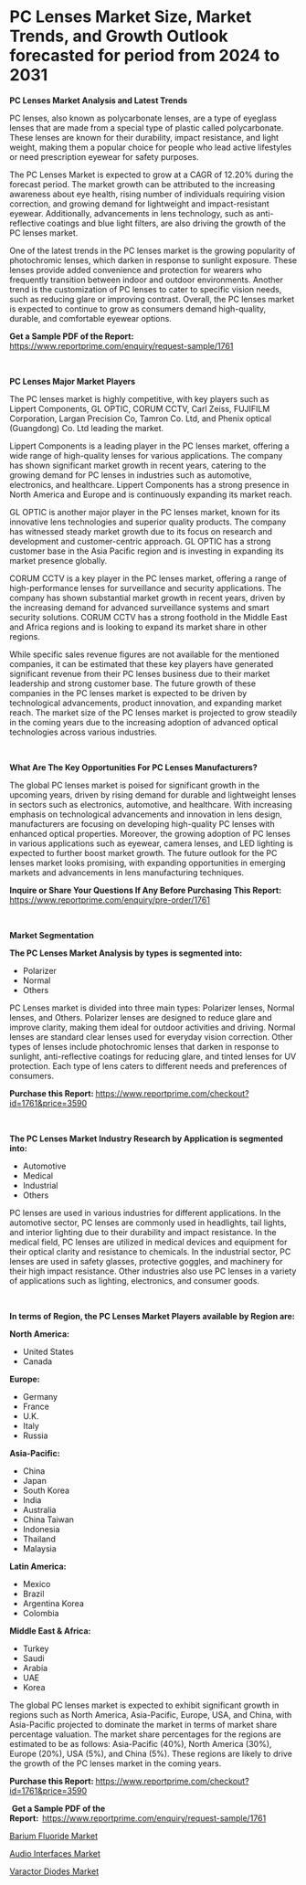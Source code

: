<p><h1>PC Lenses Market Size, Market Trends, and Growth Outlook forecasted for period from 2024 to 2031</h1></p><p><strong>PC Lenses Market Analysis and Latest Trends</strong></p>
<p><p>PC lenses, also known as polycarbonate lenses, are a type of eyeglass lenses that are made from a special type of plastic called polycarbonate. These lenses are known for their durability, impact resistance, and light weight, making them a popular choice for people who lead active lifestyles or need prescription eyewear for safety purposes.</p><p>The PC Lenses Market is expected to grow at a CAGR of 12.20% during the forecast period. The market growth can be attributed to the increasing awareness about eye health, rising number of individuals requiring vision correction, and growing demand for lightweight and impact-resistant eyewear. Additionally, advancements in lens technology, such as anti-reflective coatings and blue light filters, are also driving the growth of the PC lenses market.</p><p>One of the latest trends in the PC lenses market is the growing popularity of photochromic lenses, which darken in response to sunlight exposure. These lenses provide added convenience and protection for wearers who frequently transition between indoor and outdoor environments. Another trend is the customization of PC lenses to cater to specific vision needs, such as reducing glare or improving contrast. Overall, the PC lenses market is expected to continue to grow as consumers demand high-quality, durable, and comfortable eyewear options.</p></p>
<p><strong>Get a Sample PDF of the Report:&nbsp;</strong> <a href="https://www.reportprime.com/enquiry/request-sample/1761">https://www.reportprime.com/enquiry/request-sample/1761</a></p>
<p>&nbsp;</p>
<p><strong>PC Lenses Major Market Players</strong></p>
<p><p>The PC lenses market is highly competitive, with key players such as Lippert Components, GL OPTIC, CORUM CCTV, Carl Zeiss, FUJIFILM Corporation, Largan Precision Co, Tamron Co. Ltd, and Phenix optical (Guangdong) Co. Ltd leading the market.</p><p>Lippert Components is a leading player in the PC lenses market, offering a wide range of high-quality lenses for various applications. The company has shown significant market growth in recent years, catering to the growing demand for PC lenses in industries such as automotive, electronics, and healthcare. Lippert Components has a strong presence in North America and Europe and is continuously expanding its market reach.</p><p>GL OPTIC is another major player in the PC lenses market, known for its innovative lens technologies and superior quality products. The company has witnessed steady market growth due to its focus on research and development and customer-centric approach. GL OPTIC has a strong customer base in the Asia Pacific region and is investing in expanding its market presence globally.</p><p>CORUM CCTV is a key player in the PC lenses market, offering a range of high-performance lenses for surveillance and security applications. The company has shown substantial market growth in recent years, driven by the increasing demand for advanced surveillance systems and smart security solutions. CORUM CCTV has a strong foothold in the Middle East and Africa regions and is looking to expand its market share in other regions.</p><p>While specific sales revenue figures are not available for the mentioned companies, it can be estimated that these key players have generated significant revenue from their PC lenses business due to their market leadership and strong customer base. The future growth of these companies in the PC lenses market is expected to be driven by technological advancements, product innovation, and expanding market reach. The market size of the PC lenses market is projected to grow steadily in the coming years due to the increasing adoption of advanced optical technologies across various industries.</p></p>
<p>&nbsp;</p>
<p><strong>What Are The Key Opportunities For PC Lenses Manufacturers?</strong></p>
<p><p>The global PC lenses market is poised for significant growth in the upcoming years, driven by rising demand for durable and lightweight lenses in sectors such as electronics, automotive, and healthcare. With increasing emphasis on technological advancements and innovation in lens design, manufacturers are focusing on developing high-quality PC lenses with enhanced optical properties. Moreover, the growing adoption of PC lenses in various applications such as eyewear, camera lenses, and LED lighting is expected to further boost market growth. The future outlook for the PC lenses market looks promising, with expanding opportunities in emerging markets and advancements in lens manufacturing techniques.</p></p>
<p><strong>Inquire or Share Your Questions If Any Before Purchasing This Report:</strong> <a href="https://www.reportprime.com/enquiry/pre-order/1761">https://www.reportprime.com/enquiry/pre-order/1761</a></p>
<p>&nbsp;</p>
<p><strong>Market Segmentation</strong></p>
<p><strong>The PC Lenses Market Analysis by types is segmented into:</strong></p>
<p><ul><li>Polarizer</li><li>Normal</li><li>Others</li></ul></p>
<p><p>PC Lenses market is divided into three main types: Polarizer lenses, Normal lenses, and Others. Polarizer lenses are designed to reduce glare and improve clarity, making them ideal for outdoor activities and driving. Normal lenses are standard clear lenses used for everyday vision correction. Other types of lenses include photochromic lenses that darken in response to sunlight, anti-reflective coatings for reducing glare, and tinted lenses for UV protection. Each type of lens caters to different needs and preferences of consumers.</p></p>
<p><strong>Purchase this Report:&nbsp;</strong><a href="https://www.reportprime.com/checkout?id=1761&price=3590">https://www.reportprime.com/checkout?id=1761&price=3590</a></p>
<p>&nbsp;</p>
<p><strong>The PC Lenses Market Industry Research by Application is segmented into:</strong></p>
<p><ul><li>Automotive</li><li>Medical</li><li>Industrial</li><li>Others</li></ul></p>
<p><p>PC lenses are used in various industries for different applications. In the automotive sector, PC lenses are commonly used in headlights, tail lights, and interior lighting due to their durability and impact resistance. In the medical field, PC lenses are utilized in medical devices and equipment for their optical clarity and resistance to chemicals. In the industrial sector, PC lenses are used in safety glasses, protective goggles, and machinery for their high impact resistance. Other industries also use PC lenses in a variety of applications such as lighting, electronics, and consumer goods.</p></p>
<p>&nbsp;</p>
<p><strong>In terms of Region, the PC Lenses Market Players available by Region are:</strong></p>
<p>
    <p> <strong> North America: </strong>
        <ul>
            <li>United States</li>
            <li>Canada</li>
        </ul>
        </p> 
    <p> <strong> Europe: </strong>
        <ul>
            <li>Germany</li>
            <li>France</li>
            <li>U.K.</li>
            <li>Italy</li>
            <li>Russia</li>
        </ul>
        </p> 
    <p> <strong> Asia-Pacific: </strong>
        <ul>
            <li>China</li>
            <li>Japan</li>
            <li>South Korea</li>
            <li>India</li>
            <li>Australia</li>
            <li>China Taiwan</li>
            <li>Indonesia</li>
            <li>Thailand</li>
            <li>Malaysia</li>
        </ul>
        </p> 
    <p> <strong> Latin America: </strong>
        <ul>
            <li>Mexico</li>
            <li>Brazil</li>
            <li>Argentina Korea</li>
            <li>Colombia</li>
        </ul>
        </p> 
    <p> <strong> Middle East & Africa: </strong>
        <ul>
            <li>Turkey</li>
            <li>Saudi</li>
            <li>Arabia</li>
            <li>UAE</li>
            <li>Korea</li>
        </ul>
    </p>
    </p>
<p><p>The global PC lenses market is expected to exhibit significant growth in regions such as North America, Asia-Pacific, Europe, USA, and China, with Asia-Pacific projected to dominate the market in terms of market share percentage valuation. The market share percentages for the regions are estimated to be as follows: Asia-Pacific (40%), North America (30%), Europe (20%), USA (5%), and China (5%). These regions are likely to drive the growth of the PC lenses market in the coming years.</p></p>
<p><strong>Purchase this Report: </strong><a href="https://www.reportprime.com/checkout?id=1761&price=3590">https://www.reportprime.com/checkout?id=1761&price=3590</a></p>
<p>&nbsp;<strong>Get a Sample PDF of the Report:&nbsp;&nbsp;</strong><a href="https://www.reportprime.com/enquiry/request-sample/1761">https://www.reportprime.com/enquiry/request-sample/1761</a></p>
<p><strong></strong></p>
<p><p><a href="https://summer-dogwood-3e9.notion.site/Barium-Fluoride-Market-with-the-goal-of-estimating-the-market-size-and-future-growth-potential-of-va-b2191f83375a4240a93314c17271ad81">Barium Fluoride Market</a></p><p><a href="https://github.com/bmorecock/Market-Research-Report-List-2/blob/main/audio-interfaces-market.md">Audio Interfaces Market</a></p><p><a href="https://github.com/Krish2023na/Market-Research-Report-List-3/blob/main/varactor-diodes-market.md">Varactor Diodes Market</a></p></p>